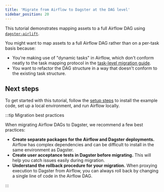 ```yaml
---
title: 'Migrate from Airflow to Dagster at the DAG level'
sidebar_position: 20
---
```


This tutorial demonstrates mapping assets to a full Airflow DAG using [`dagster-airlift`](/api/libraries/dagster-airlift).

You might want to map assets to a full Airflow DAG rather than on a per-task basis because:

- You're making use of "dynamic tasks" in Airflow, which don't conform neatly to the task mapping protocol in the [task-level migration guide](/guides/migrate/airflow-to-dagster/task-level-migration).
- You want to refactor the DAG structure in a way that doesn't conform to the existing task structure.

## Next steps

To get started with this tutorial, follow the [setup steps](/guides/migrate/airflow-to-dagster/dag-level-migration/setup) to install the example code, set up a local environment, and run Airflow locally.

:::tip Migration best practices

When migrating Airflow DAGs to Dagster, we recommend a few best practices:

- **Create separate packages for the Airflow and Dagster deployments.** Airflow has complex dependencies and can be difficult to install in the same environment as Dagster.
- **Create user acceptance tests in Dagster before migrating.** This will help you catch issues easily during migration.
- **Understand the rollback procedure for your migration.** When proxying execution to Dagster from Airflow, you can always roll back by changing a single line of code in the Airflow DAG.

:::

